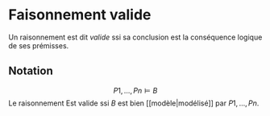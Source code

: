 # Faisonnement valide
Un raisonnement est dit _valide_ ssi sa conclusion est la conséquence logique de ses prémisses.

## Notation
$$P1, \ldots, Pn \models B$$
Le raisonnement Est valide ssi $B$ est bien [[modèle|modélisé]] par $P1,\ldots,Pn$.
